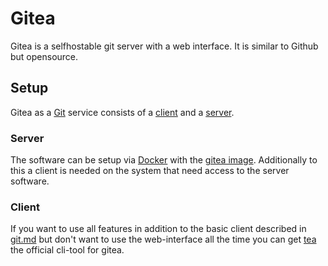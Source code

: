 # Gitea

Gitea is a selfhostable git server with a web interface.
It is similar to Github but opensource.

## Setup

Gitea as a [Git](./git.md) service consists of a [client](#client) and a
[server](#server).

### Server

The software can be setup via [Docker](/wiki/docker.md) with the
[gitea image](./docker-images/gitea_-_gitea.md).
Additionally to this a client is needed on the system that need access to the
server software.

### Client

If you want to use all features in addition to the basic client described in
[git.md](git.md) but don't want to use the web-interface all the time you can get
[tea](https://gitea.com/gitea/tea) the official cli-tool for gitea.
